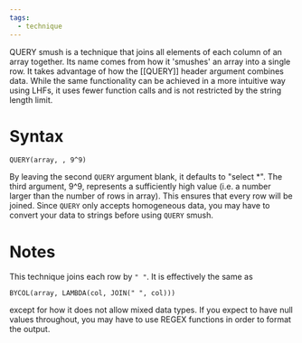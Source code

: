 ```yaml
---
tags:
  - technique
---
```

QUERY smush is a technique that joins all elements of each column of an array together. Its name comes from how it 'smushes' an array into a single row. It takes advantage of how the [[QUERY]] header argument combines data. While the same functionality can be achieved in a more intuitive way using LHFs, it uses fewer function calls and is not restricted by the string length limit.

# Syntax
```gse
QUERY(array, , 9^9)
```

By leaving the second `QUERY` argument blank, it defaults to "select \*". The third argument, 9^9, represents a sufficiently high value (i.e. a number larger than the number of rows in array). This ensures that every row will be joined.
Since `QUERY` only accepts homogeneous data, you may have to convert your data to strings before using `QUERY` smush.

# Notes
This technique joins each row by `" "`. It is effectively the same as 
```gse
BYCOL(array, LAMBDA(col, JOIN(" ", col)))
```
except for how it does not allow mixed data types. If you expect to have null values throughout, you may have to use REGEX functions in order to format the output.